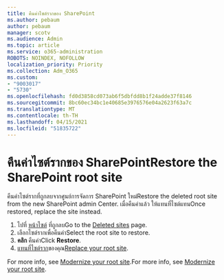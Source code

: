 ```yaml
---
title: คืนค่าไซต์รากของ SharePoint
ms.author: pebaum
author: pebaum
manager: scotv
ms.audience: Admin
ms.topic: article
ms.service: o365-administration
ROBOTS: NOINDEX, NOFOLLOW
localization_priority: Priority
ms.collection: Adm_O365
ms.custom:
- "9003017"
- "5730"
ms.openlocfilehash: fd0d3858cd073ab6f5dbfdd8b1f24adde37f8146
ms.sourcegitcommit: 8bc60ec34bc1e40685e3976576e04a2623f63a7c
ms.translationtype: MT
ms.contentlocale: th-TH
ms.lasthandoff: 04/15/2021
ms.locfileid: "51835722"
---
```

# <a name="restore-the-sharepoint-root-site"></a><span data-ttu-id="7086d-102">คืนค่าไซต์รากของ SharePoint</span><span class="sxs-lookup"><span data-stu-id="7086d-102">Restore the SharePoint root site</span></span>

<span data-ttu-id="7086d-103">คืนค่าไซต์รากที่ถูกลบจากศูนย์การจัดการ SharePoint ใหม่</span><span class="sxs-lookup"><span data-stu-id="7086d-103">Restore the deleted root site from the new SharePoint admin Center.</span></span> <span data-ttu-id="7086d-104">เมื่อคืนค่าแล้ว ให้แทนที่ไซต์แทน</span><span class="sxs-lookup"><span data-stu-id="7086d-104">Once restored, replace the site instead.</span></span>

1. <span data-ttu-id="7086d-105">ไปที่ [หน้าไซต์](https://admin.microsoft.com/sharepoint?page=recycleBin&modern=true) ที่ถูกลบ</span><span class="sxs-lookup"><span data-stu-id="7086d-105">Go to the [Deleted sites](https://admin.microsoft.com/sharepoint?page=recycleBin&modern=true) page.</span></span> 
2. <span data-ttu-id="7086d-106">เลือกไซต์รากเพื่อคืนค่า</span><span class="sxs-lookup"><span data-stu-id="7086d-106">Select the root site to restore.</span></span>
3. <span data-ttu-id="7086d-107">**คลิก** คืนค่า</span><span class="sxs-lookup"><span data-stu-id="7086d-107">Click **Restore**.</span></span>
4. <span data-ttu-id="7086d-108">[แทนที่ไซต์ราก](https://docs.microsoft.com/sharepoint/troubleshoot/sites/url-that-resides-under-root-site-collection-is-broken)ของคุณ</span><span class="sxs-lookup"><span data-stu-id="7086d-108">[Replace your root site](https://docs.microsoft.com/sharepoint/troubleshoot/sites/url-that-resides-under-root-site-collection-is-broken).</span></span>

<span data-ttu-id="7086d-109">For more info, see [Modernize your root site](https://docs.microsoft.com/sharepoint/modern-root-site).</span><span class="sxs-lookup"><span data-stu-id="7086d-109">For more info, see [Modernize your root site](https://docs.microsoft.com/sharepoint/modern-root-site).</span></span>
